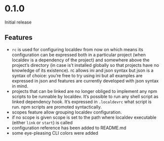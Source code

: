 # 0.1.0

Initial release

## Features

- `rc` is used for configuring localdev from now on which means its
  configuration can be expressed both in a particular project (when localdev
  is a dependency of the project) and somewhere above the project’s directory
  (in case is’t installed globally so that projects have no knowledge of its
  existence). rc allows ini and json syntax but json is a syntax of choice:
  you’re free to try using ini but all examples are expressed in json and
  features are currently developed with json syntax in mind.
- projects that can be linked are no longer obliged to implement any npm
  scripts to be runnable by localdev. It’s possible to run any shell script
  as linked dependency hook. It’s expressed in `.localdevrc` what script is
  run. npm scripts are promoted syntactically.
- scopes feature allow grouping localdev configuration.
- if no scope is given scope is set to the path where localdev executable
  (either `link` or `start`) is called
- configuration reference has been added to README.md
- some eye-pleasing CLI colors were added
